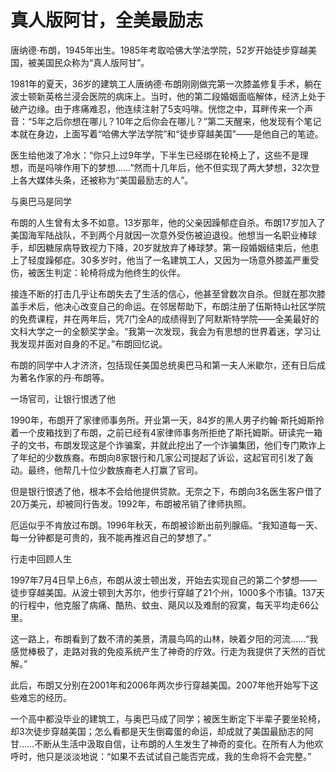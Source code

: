 # 真人版阿甘，全美最励志

唐纳德·布朗，1945年出生。1985年考取哈佛大学法学院，52岁开始徒步穿越美国，被美国民众称为“真人版阿甘”。 

1981年的夏天，36岁的建筑工人唐纳德·布朗刚刚做完第一次膝盖修复手术，躺在波士顿新英格兰浸会医院的病床上。当时，他的第二段婚姻面临解体，经济上处于破产边缘。由于疼痛难忍，他连续注射了5支吗啡。恍惚之中，耳畔传来一个声音：“5年之后你想在哪儿？10年之后你会在哪儿？”第二天醒来，他发现有个笔记本就在身边，上面写着“哈佛大学法学院”和“徒步穿越美国”——是他自己的笔迹。 

医生给他泼了冷水：“你只上过9年学，下半生已经绑在轮椅上了，这些不是理想，而是吗啡作用下的梦想……”然而十几年后，他不但实现了两大梦想，32次登上各大媒体头条，还被称为“美国最励志的人”。 

与奥巴马是同学 

布朗的人生曾有太多不如意。13岁那年，他的父亲因躁郁症自杀。布朗17岁加入了美国海军陆战队，不到两个月就因一次意外受伤被迫退役。他想当一名职业棒球手，却因糖尿病导致视力下降，20岁就放弃了棒球梦。第一段婚姻结束后，他患上了轻度躁郁症。30多岁时，他当了一名建筑工人，又因为一场意外膝盖严重受伤，被医生判定：轮椅将成为他终生的伙伴。 

接连不断的打击几乎让布朗失去了生活的信心，他甚至曾数次自杀。但就在那次膝盖手术后，他决心改变自己的命运。在邻居帮助下，布朗注册了伍斯特山社区学院的免费课程，并在两年后，凭7门全A的成绩得到了阿默斯特学院——全美最好的文科大学之一的全额奖学金。“我第一次发现，我会为有思想的世界着迷，学习让我发现并面对自身的不足。”布朗回忆说。 

布朗的同学中人才济济，包括现任美国总统奥巴马和第一夫人米歇尔，还有日后成为著名作家的丹·布朗等。 

一场官司，让银行恨透了他 

1990年，布朗开了家律师事务所。开业第一天，84岁的黑人男子约翰·斯托姆斯拎着一个皮箱找到了布朗，之前已经有4家律师事务所拒绝了斯托姆斯。研读完一箱子的文书，布朗发现这是个诈骗案，并就此挖出了一个诈骗集团，他们专门欺诈上了年纪的少数族裔。布朗向8家银行和几家公司提起了诉讼，这起官司引发了轰动。最终，他帮几十位少数族裔老人打赢了官司。 

但是银行恨透了他，根本不会给他提供贷款。无奈之下，布朗向3名医生客户借了20万美元，却被同行告发。1992年，布朗被吊销了律师执照。 

厄运似乎不肯放过布朗。1996年秋天，布朗被诊断出前列腺癌。“我知道每一天、每一分钟都是可贵的，我不能再推迟自己的梦想了。” 

行走中回顾人生 

1997年7月4日早上6点，布朗从波士顿出发，开始去实现自己的第二个梦想——徒步穿越美国。从波士顿到大苏尔，他步行穿越了21个州，1000多个市镇。137天的行程中，他克服了病痛、酷热、蚊虫、飓风以及难耐的寂寞，每天平均走66公里。 

这一路上，布朗看到了数不清的美景，清晨鸟鸣的山林，映着夕阳的河流……“我感觉棒极了，走路对我的免疫系统产生了神奇的疗效。行走为我提供了天然的百忧解。” 

此后，布朗又分别在2001年和2006年两次步行穿越美国。2007年他开始写下这些难忘的经历。 

一个高中都没毕业的建筑工，与奥巴马成了同学；被医生断定下半辈子要坐轮椅，却3次徒步穿越美国；怎么看都是天生倒霉蛋的命运，却成就了美国最励志的阿甘……不断从生活中汲取自信，让布朗的人生发生了神奇的变化。在所有人为他欢呼时，他只是淡淡地说：“如果不去试试自己能否完成，我的生命将不会完整。”